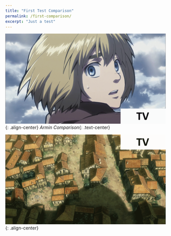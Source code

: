 ```yaml
---
title: "First Test Comparison"
permalink: /first-comparison/
excerpt: "Just a test"
---
```


![armin](/assets/arminComp.gif){: .align-center}
*Armin Comparison*{: .text-center}

![episode 1](/assets/season-1/episode-1-1.gif){: .align-center}
